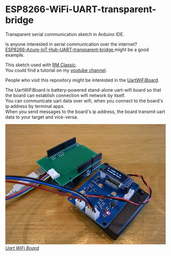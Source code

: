 
# ESP8266-WiFi-UART-transparent-bridge
Transparent serial communication sketch in Arduino IDE.  

Is anyone interested in serial communication over the internet?  
[ESP8266-Azure-IoT-Hub-UART-transparent-bridge ](https://github.com/NaoNaoMe/ESP8266-Azure-IoT-Hub-UART-transparent-bridge) might be a good example.

This sketch used with [RM Classic](https://github.com/NaoNaoMe/RM-Classic).  
You could find a tutorial on my [youtube channel](https://youtu.be/QDO9URz7r5U).  

People who visit this repository might be interested in the [UartWiFiBoard](https://github.com/NaoNaoMe/Uart-WiFi-Board).

The UartWiFiBoard is battery-powered stand-alone uart-wifi board so that the board can establish connection wifi network by itself.  
You can communicate uart data over wifi, when you connect to the board's ip address by terminal apps.  
When you send messages to the board's ip address, the board transmit uart data to your target and vice-versa.  

[![UartWiFiBoardwithArduinoUNO](mdContents/UartWiFiBoardwithArduinoUNO.png)  
*Uart WiFi Board*](https://github.com/NaoNaoMe/Uart-WiFi-Board) 


